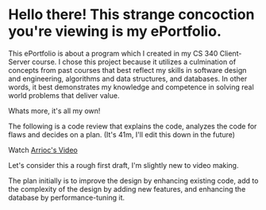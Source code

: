 

# Hello there! This strange concoction you're viewing is my ePortfolio. 

This ePortfolio is about a program which I created in my CS 340 Client-Server course. I chose this project because it utilizes a culmination of concepts from past courses that best reflect my skills in software design and engineering, algorithms and data structures, and databases. In other words, it best demonstrates my knowledge and competence in solving real world problems that deliver value. 

Whats more, it's all my own! 



The following is a code review that explains the code, analyzes the code for flaws and decides on a plan. (It's 41m, I'll edit this down in the future)

Watch [Arrioc's Video](https://www.youtube.com/watch?v=wDXqfWe2RQw)


Let's consider this a rough first draft, I'm slightly new to video making. 

The plan initially is to improve the design by enhancing existing code, add to the complexity of the design by adding new features, and enhancing the database by performance-tuning it. 
